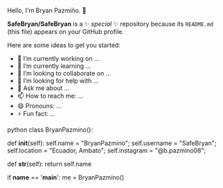 ### 
Hello, I'm Bryan Pazmiño. 👋

**SafeBryan/SafeBryan** is a ✨ _special_ ✨ repository because its `README.md` (this file) appears on your GitHub profile.

Here are some ideas to get you started:

- 🔭 I’m currently working on ...
- 🌱 I’m currently learning ...
- 👯 I’m looking to collaborate on ...
- 🤔 I’m looking for help with ...
- 💬 Ask me about ...
- 📫 How to reach me: ...
- 😄 Pronouns: ...
- ⚡ Fun fact: ...

python
class BryanPazmino():
    
  def __init__(self):
    self.name = "BryanPazmino";
    self.username = "SafeBryan";
    self.location = "Ecuador, Ambato";
    self.instagram = "@b.pazmino08";
  
  def __str__(self):
    return self.name

if __name__ == '__main__':
    me = BryanPazmino()
